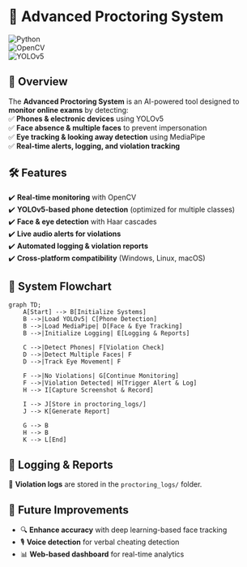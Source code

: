 # 📌 Advanced Proctoring System  

![Python](https://img.shields.io/badge/Python-3.8+-blue?logo=python)  
![OpenCV](https://img.shields.io/badge/OpenCV-4.x-blue?logo=opencv)  
![YOLOv5](https://img.shields.io/badge/YOLOv5-Object_Detection-orange)  

## 🚀 Overview  
The **Advanced Proctoring System** is an AI-powered tool designed to **monitor online exams** by detecting:  
✅ **Phones & electronic devices** using YOLOv5  
✅ **Face absence & multiple faces** to prevent impersonation  
✅ **Eye tracking & looking away detection** using MediaPipe  
✅ **Real-time alerts, logging, and violation tracking**  

## 🛠️ Features  
✔️ **Real-time monitoring** with OpenCV  
✔️ **YOLOv5-based phone detection** (optimized for multiple classes)  
✔️ **Face & eye detection** with Haar cascades  
✔️ **Live audio alerts for violations**  
✔️ **Automated logging & violation reports**  
✔️ **Cross-platform compatibility** (Windows, Linux, macOS)  

## 🔄 System Flowchart  
```mermaid
graph TD;
    A[Start] --> B[Initialize Systems]
    B -->|Load YOLOv5| C[Phone Detection]
    B -->|Load MediaPipe| D[Face & Eye Tracking]
    B -->|Initialize Logging| E[Logging & Reports]

    C -->|Detect Phones| F[Violation Check]
    D -->|Detect Multiple Faces| F
    D -->|Track Eye Movement| F

    F -->|No Violations| G[Continue Monitoring]
    F -->|Violation Detected| H[Trigger Alert & Log]
    H --> I[Capture Screenshot & Record]

    I --> J[Store in proctoring_logs/]
    J --> K[Generate Report]

    G --> B
    H --> B
    K --> L[End]
```

## 📜 Logging & Reports  
📝 **Violation logs** are stored in the `proctoring_logs/` folder.  



## 📌 Future Improvements  
- 🔍 **Enhance accuracy** with deep learning-based face tracking  
- 🎙️ **Voice detection** for verbal cheating detection  
- 📊 **Web-based dashboard** for real-time analytics  
 
